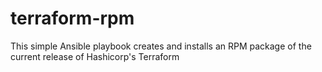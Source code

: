 # terraform-rpm
This simple Ansible playbook creates and installs an RPM package of the current release of Hashicorp's Terraform
